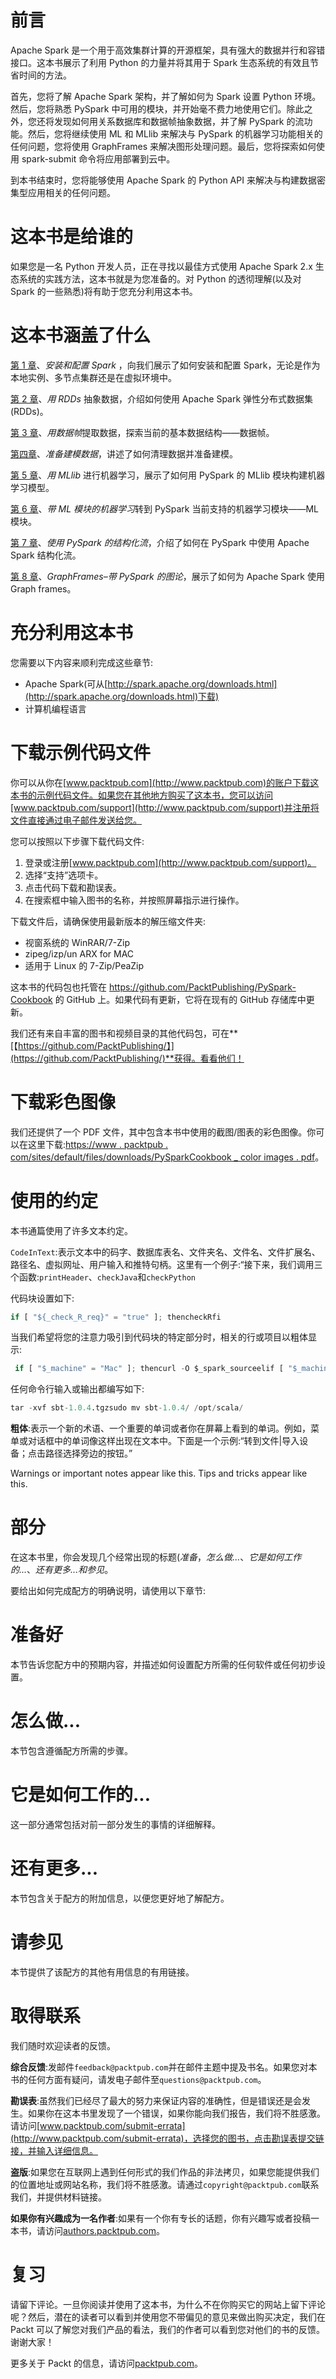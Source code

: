 # 前言

Apache Spark 是一个用于高效集群计算的开源框架，具有强大的数据并行和容错接口。这本书展示了利用 Python 的力量并将其用于 Spark 生态系统的有效且节省时间的方法。

首先，您将了解 Apache Spark 架构，并了解如何为 Spark 设置 Python 环境。然后，您将熟悉 PySpark 中可用的模块，并开始毫不费力地使用它们。除此之外，您还将发现如何用关系数据库和数据帧抽象数据，并了解 PySpark 的流功能。然后，您将继续使用 ML 和 MLlib 来解决与 PySpark 的机器学习功能相关的任何问题，您将使用 GraphFrames 来解决图形处理问题。最后，您将探索如何使用 spark-submit 命令将应用部署到云中。

到本书结束时，您将能够使用 Apache Spark 的 Python API 来解决与构建数据密集型应用相关的任何问题。

# 这本书是给谁的

如果您是一名 Python 开发人员，正在寻找以最佳方式使用 Apache Spark 2.x 生态系统的实践方法，这本书就是为您准备的。对 Python 的透彻理解(以及对 Spark 的一些熟悉)将有助于您充分利用这本书。

# 这本书涵盖了什么

[第 1 章](1.html#OPEK0-dc04965c02e747b9b9a057725c821827)、*安装和配置 Spark* ，向我们展示了如何安装和配置 Spark，无论是作为本地实例、多节点集群还是在虚拟环境中。

[第 2 章](3.html#3IE3G0-dc04965c02e747b9b9a057725c821827)、*用 RDDs* 抽象数据，介绍如何使用 Apache Spark 弹性分布式数据集(RDDs)。

[第 3 章](3.html#3IE3G0-dc04965c02e747b9b9a057725c821827)、*用数据帧*提取数据，探索当前的基本数据结构——数据帧。

[第四章](4.html#5HC8K0-dc04965c02e747b9b9a057725c821827)、*准备建模数据*，讲述了如何清理数据并准备建模。

[第 5 章](5.html#6S9HU0-dc04965c02e747b9b9a057725c821827)、*用 MLlib* 进行机器学习，展示了如何用 PySpark 的 MLlib 模块构建机器学习模型。

[第 6 章](6.html#8KI340-dc04965c02e747b9b9a057725c821827)、*带 ML 模块的机器学习*转到 PySpark 当前支持的机器学习模块——ML 模块。

[第 7 章](7.html#AENLE0-dc04965c02e747b9b9a057725c821827)、*使用 PySpark 的结构化流*，介绍了如何在 PySpark 中使用 Apache Spark 结构化流。

[第 8 章](8.html#B3N1Q0-dc04965c02e747b9b9a057725c821827)、*GraphFrames–带 PySpark 的图论*，展示了如何为 Apache Spark 使用 Graph frames。

# 充分利用这本书

您需要以下内容来顺利完成这些章节:

*   Apache Spark(可从[http://spark.apache.org/downloads.html](http://spark.apache.org/downloads.html)下载)
*   计算机编程语言

# 下载示例代码文件

你可以从你在[www.packtpub.com](http://www.packtpub.com)的账户下载这本书的示例代码文件。如果您在其他地方购买了这本书，您可以访问[www.packtpub.com/support](http://www.packtpub.com/support)并注册将文件直接通过电子邮件发送给您。

您可以按照以下步骤下载代码文件:

1.  登录或注册[www.packtpub.com](http://www.packtpub.com/support)。
2.  选择“支持”选项卡。
3.  点击代码下载和勘误表。
4.  在搜索框中输入图书的名称，并按照屏幕指示进行操作。

下载文件后，请确保使用最新版本的解压缩文件夹:

*   视窗系统的 WinRAR/7-Zip
*   zipeg/izp/un ARX for MAC
*   适用于 Linux 的 7-Zip/PeaZip

这本书的代码包也托管在 https://github.com/PacktPublishing/PySpark-Cookbook 的 GitHub 上。如果代码有更新，它将在现有的 GitHub 存储库中更新。

我们还有来自丰富的图书和视频目录的其他代码包，可在**[【https://github.com/PacktPublishing/】](https://github.com/PacktPublishing/)**获得。看看他们！

# 下载彩色图像

我们还提供了一个 PDF 文件，其中包含本书中使用的截图/图表的彩色图像。你可以在这里下载:[https://www . packtpub . com/sites/default/files/downloads/PySparkCookbook _ color images . pdf](https://www.packtpub.com/sites/default/files/downloads/PySparkCookbook_ColorImages.pdf)。

# 使用的约定

本书通篇使用了许多文本约定。

`CodeInText`:表示文本中的码字、数据库表名、文件夹名、文件名、文件扩展名、路径名、虚拟网址、用户输入和推特句柄。这里有一个例子:“接下来，我们调用三个函数:`printHeader`、`checkJava`和`checkPython`

代码块设置如下:

```py
if [ "${_check_R_req}" = "true" ]; thencheckRfi
```

当我们希望将您的注意力吸引到代码块的特定部分时，相关的行或项目以粗体显示:

```py
 if [ "$_machine" = "Mac" ]; thencurl -O $_spark_sourceelif [ "$_machine" = "Linux"]; thenwget $_spark_source
```

任何命令行输入或输出都编写如下:

```py
tar -xvf sbt-1.0.4.tgzsudo mv sbt-1.0.4/ /opt/scala/
```

**粗体**:表示一个新的术语、一个重要的单词或者你在屏幕上看到的单词。例如，菜单或对话框中的单词像这样出现在文本中。下面是一个示例:“转到文件|导入设备；点击路径选择旁边的按钮。”

Warnings or important notes appear like this. Tips and tricks appear like this.

# 部分

在这本书里，你会发现几个经常出现的标题(*准备*，*怎么做...*、*它是如何工作的...*、*还有更多...*和*参见*。

要给出如何完成配方的明确说明，请使用以下章节:

# 准备好

本节告诉您配方中的预期内容，并描述如何设置配方所需的任何软件或任何初步设置。

# 怎么做...

本节包含遵循配方所需的步骤。

# 它是如何工作的...

这一部分通常包括对前一部分发生的事情的详细解释。

# 还有更多...

本节包含关于配方的附加信息，以便您更好地了解配方。

# 请参见

本节提供了该配方的其他有用信息的有用链接。

# 取得联系

我们随时欢迎读者的反馈。

**综合反馈**:发邮件`feedback@packtpub.com`并在邮件主题中提及书名。如果您对本书的任何方面有疑问，请发电子邮件至`questions@packtpub.com`。

**勘误表**:虽然我们已经尽了最大的努力来保证内容的准确性，但是错误还是会发生。如果你在这本书里发现了一个错误，如果你能向我们报告，我们将不胜感激。请访问[www.packtpub.com/submit-errata](http://www.packtpub.com/submit-errata)，选择您的图书，点击勘误表提交链接，并输入详细信息。

**盗版**:如果您在互联网上遇到任何形式的我们作品的非法拷贝，如果您能提供我们的位置地址或网站名称，我们将不胜感激。请通过`copyright@packtpub.com`联系我们，并提供材料链接。

**如果你有兴趣成为一名作者**:如果有一个你有专长的话题，你有兴趣写或者投稿一本书，请访问[authors.packtpub.com](http://authors.packtpub.com/)。

# 复习

请留下评论。一旦你阅读并使用了这本书，为什么不在你购买它的网站上留下评论呢？然后，潜在的读者可以看到并使用您不带偏见的意见来做出购买决定，我们在 Packt 可以了解您对我们产品的看法，我们的作者可以看到您对他们的书的反馈。谢谢大家！

更多关于 Packt 的信息，请访问[packtpub.com](https://www.packtpub.com/)。